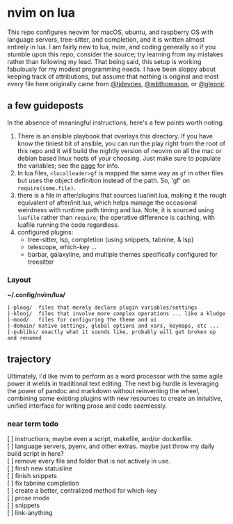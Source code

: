 # nvim on lua  

This repo configures neovim for macOS, ubuntu, and raspberry OS with language servers, tree-sitter, and completion, and it is written almost entirely in lua. I am fairly new to lua, nvim, and coding generally so if you stumble upon this repo, consider the source; try learning from my mistakes rather than following my lead. That being said, this setup is working fabulously for my modest programming needs. I have been sloppy about keeping track of attributions, but assume that nothing is original and most every file here originally came from [@tjdevries](github.com/tjdevries), [@wbthomason](github.com/wbthomason), or [@glepnir](github.com/glepnir).  

## a few guideposts  

In the absence of meaningful instructions, here's a few points worth noting:  
1. There is an ansible playbook that overlays this directory. If you have know the tiniest bit of ansible, you can run the play right from the root of this repo and it will build the nightly version of neovim on all the mac or debian based linux hosts of your choosing. Just make sure to populate the variables; see the [page](https://klooj.github.io/nvim_build/) for info.  
2. In lua files, `<localleader>gf` is mapped the same way as `gf` in other files but uses the object definition instead of the path. So, 'gf' on `require(some.file)`.  
3. there is a file in after/plugins that sources lua/init.lua, making it the rough equivalent of after/init.lua, which helps manage the occasional weirdness with runtime path timing and lua. Note, it is sourced using `luafile` rather than `require`; the operative difference is caching, with luafile running the code regardless.
4. configured plugins:  
    - tree-sitter, lsp, completion (using snippets, tabnine, & lsp)  
    - telescope, which-key ...  
    - barbar, galaxyline, and multiple themes specifically configured for treesitter  

### Layout  

**~/.config/nvim/lua/**

    |-ploog/  files that merely declare plugin variables/settings  
    |-klooj/  files that involve more complex operations ... like a kludge  
    |-mood/   files for configuring the theme and ui  
    |-domain/ native settings, global options and vars, keymaps, etc ...  
    |-publibs/ exactly what it sounds like, probably will get broken up and renamed  

## trajectory  

Ultimately, I'd like nvim to perform as a word processor with the same agile power it wields in traditional text editing. The next big hurdle is leveraging the power of pandoc and markdown without reinventing the wheel, combining some existing plugins with new resources to create an inituitive, unified interface for writing prose and code seamlessly.

### near term todo  

[ ] instructions; maybe even a script, makefile, and/or dockerfile.  
    [ ] language servers, pyenv, and other extras. maybe just throw my daily build script in here?  
[ ] remove every file and folder that is not actively in use.  
[ ] finsh new statusline  
[ ] finish snippets  
[ ] fix tabnine completion  
[ ] create a better, centralized method for which-key  
[ ] prose mode  
[ ] snippets  
[ ] link-anything  
